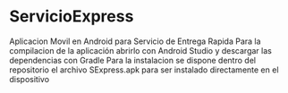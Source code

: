 # ServicioExpress
Aplicacion Movil en Android para Servicio de Entrega Rapida
Para la compilacion de la aplicación abrirlo con Android Studio y descargar las dependencias con Gradle
Para la instalacion se dispone dentro del repositorio el archivo SExpress.apk para ser instalado directamente en el dispositivo
